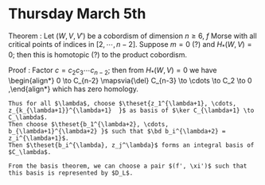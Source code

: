 # Thursday March 5th

Theorem
: Let $(W, V, V')$ be a cobordism of dimension $n\geq 6$, $f$ Morse with all critical points of indices in $[2, \cdots, n-2]$.
  Suppose $m=0$ (?) and $H_*(W, V) = 0$; then this is homotopic (?) to the product cobordism.

Proof
:   Factor $c = c_2 c_3 \cdots c_{n-2}$; then from $H_*(W, V) = 0$ we have
    \begin{align*}
    0 \to C_{n-2} \mapsvia{\del} C_{n-3} \to \cdots \to C_2 \to 0
    ,\end{align*}
    which has zero homology.

    Thus for all $\lambda$, choose $\theset{z_1^{\lambda+1}, \cdots, z_{k_{\lambda+1}}^{\lambda+1}  }$ as basis of $\ker C_{\lambda+1} \to C_\lambda$.
    Then choose $\theset{b_1^{\lambda+2}, \cdots, b_{\lambda+1}^{\lambda+2} }$ such that $\bd b_i^{\lambda+2} = z_i^{\lambda+1}$.
    Then $\theset{b_i^{\lambda}, z_j^\lambda}$ forms an integral basis of $C_\lambda$.

    From the basis theorem, we can choose a pair $(f', \xi')$ such that this basis is represented by $D_L$.
